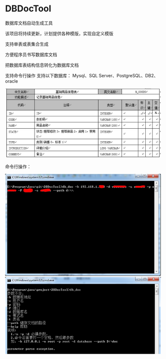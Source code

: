 DBDocTool
=========

数据库文档自动生成工具

该项目将持续更新，计划提供各种模版，实现自定义模版

支持单表或表集合生成

方便程序员书写数据库文档

把数据库表结构信息转化为数据库文档

支持命令行操作
支持以下数据库：
Mysql、SQL Server、PostgreSQL、DB2、oracle

<img src="snapshot/1.jpg">

命令行操作：

<img src="snapshot/2.jpg">

<img src="snapshot/3.jpg">
